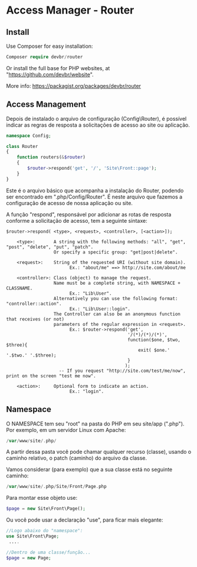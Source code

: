 # Access Manager - Router

## Install

Use Composer for easy installation:

```php
Composer require devbr/router 
```

Or install the full base for PHP websites, at "https://github.com/devbr/website".

More info: https://packagist.org/packages/devbr/router

## Access Management

Depois de instalado o arquivo de configuração (Config\Router), é possível indicar as regras de resposta a solicitações de acesso ao site ou aplicação.

```php
namespace Config;

class Router 
{
    function routers(&$router)
    {
        $router->respond('get', '/', 'Site\Front::page');
    }
}
```
Este é o arquivo básico que acompanha a instalação do Router, podendo ser encontrado em ".php/Config/Router". É neste arquivo que fazemos a configuração de acesso de nossa aplicação ou site.

A função "respond", responsável por adicionar as rotas de resposta conforme a solicitação de acesso, tem a seguinte sintaxe:

```shell
$router->respond( <type>, <request>, <controller>, [<action>]);
        
    <type>:       A string with the following methods: "all", "get", "post", "delete", "put", "patch".
                  Or specify a specific group: "get|post|delete".
                          
    <request>:    String of the requested URI (without site domain).
                        Ex.: "about/me" ==> http://site.com/about/me
            
    <controller>: Class (object) to manage the request.
                  Name must be a complete string, with NAMESPACE + CLASSNAME. 
                        Ex.: "Lib\User".
                  Alternatively you can use the following format: "controller::action". 
                        Ex.: "Lib\User::login".
                  The Controller can also be an anonymous function that receives (or not)
                  parameters of the regular expression in <request>.
                        Ex.: $router->respond('get', 
                                              '/(*)/(*)/(*)', 
                                              function($one, $two, $three){ 
                                                  exit( $one.' '.$two.' '.$three);
                                              }
                                             );
                    -- If you request "http://site.com/test/me/now", print on the screen "test me now".
            
    <action>:     Optional form to indicate an action. 
                        Ex.: "login".
```

## Namespace

O NAMESPACE tem seu "root" na pasta do PHP em seu site/app (".php").
Por exemplo, em um servidor Linux com Apache:

```php
/var/www/site/.php/
```
A partir dessa pasta você pode chamar qualquer recurso (classe), usando o caminho relativo, o patch (caminho) do arquivo da classe.

Vamos considerar (para exemplo) que a sua classe está no seguinte caminho:

```php
/var/www/site/.php/Site/Front/Page.php
```

Para montar esse objeto use:

```php
$page = new Site\Front\Page();
```

Ou você pode usar a declaração "use", para ficar mais elegante:

```php
//Logo abaixo do "namespace":
use Site\Front\Page;
 ....

//Dentro de uma classe/função...
$page = new Page;
```

